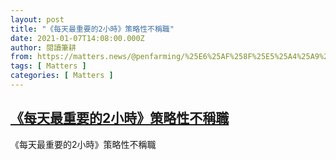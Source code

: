 ```yaml
---
layout: post
title: "《每天最重要的2小時》策略性不稱職"
date: 2021-01-07T14:08:00.000Z
author: 閱讀筆耕
from: https://matters.news/@penfarming/%25E6%25AF%258F%25E5%25A4%25A9%25E6%259C%2580%25E9%2587%258D%25E8%25A6%2581%25E7%259A%25842%25E5%25B0%258F%25E6%2599%2582-%25E7%25AD%2596%25E7%2595%25A5%25E6%2580%25A7%25E4%25B8%258D%25E7%25A8%25B1%25E8%2581%25B7-bafyreifspqc2fgvem2kwcziqxwylzmgh2eq4xy2ungeewrozlmslmbnawa
tags: [ Matters ]
categories: [ Matters ]
---
```

<!--1610028480000-->
[《每天最重要的2小時》策略性不稱職](https://matters.news/@penfarming/%25E6%25AF%258F%25E5%25A4%25A9%25E6%259C%2580%25E9%2587%258D%25E8%25A6%2581%25E7%259A%25842%25E5%25B0%258F%25E6%2599%2582-%25E7%25AD%2596%25E7%2595%25A5%25E6%2580%25A7%25E4%25B8%258D%25E7%25A8%25B1%25E8%2581%25B7-bafyreifspqc2fgvem2kwcziqxwylzmgh2eq4xy2ungeewrozlmslmbnawa)
------

<div>
《每天最重要的2小時》策略性不稱職
</div>

